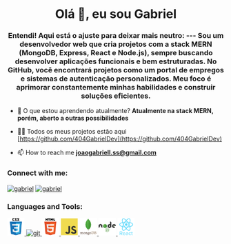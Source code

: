 <h1 align="center">Olá 👋, eu sou Gabriel</h1>
<h3 align="center">Entendi! Aqui está o ajuste para deixar mais neutro: --- Sou um desenvolvedor web que cria projetos com a stack MERN (MongoDB, Express, React e Node.js), sempre buscando desenvolver aplicações funcionais e bem estruturadas. No GitHub, você encontrará projetos como um portal de empregos e sistemas de autenticação personalizados. Meu foco é aprimorar constantemente minhas habilidades e construir soluções eficientes.</h3>

- 🌱 O que estou aprendendo atualmente? **Atualmente na stack MERN, porém, aberto a outras possibilidades**

- 👨‍💻 Todos os meus projetos estão aqui [https://github.com/404GabrielDev](https://github.com/404GabrielDev)

- 📫 How to reach me **joaogabriell.ss@gmail.com**

<h3 align="left">Connect with me:</h3>
<p align="left">
<a href="https://dev.to/gabriel" target="blank"><img align="center" src="https://raw.githubusercontent.com/rahuldkjain/github-profile-readme-generator/master/src/images/icons/Social/devto.svg" alt="gabriel" height="30" width="40" /></a>
<a href="https://linkedin.com/in/gabriel" target="blank"><img align="center" src="https://raw.githubusercontent.com/rahuldkjain/github-profile-readme-generator/master/src/images/icons/Social/linked-in-alt.svg" alt="gabriel" height="30" width="40" /></a>
</p>

<h3 align="left">Languages and Tools:</h3>
<p align="left"> <a href="https://www.w3schools.com/css/" target="_blank" rel="noreferrer"> <img src="https://raw.githubusercontent.com/devicons/devicon/master/icons/css3/css3-original-wordmark.svg" alt="css3" width="40" height="40"/> </a> <a href="https://git-scm.com/" target="_blank" rel="noreferrer"> <img src="https://www.vectorlogo.zone/logos/git-scm/git-scm-icon.svg" alt="git" width="40" height="40"/> </a> <a href="https://www.w3.org/html/" target="_blank" rel="noreferrer"> <img src="https://raw.githubusercontent.com/devicons/devicon/master/icons/html5/html5-original-wordmark.svg" alt="html5" width="40" height="40"/> </a> <a href="https://developer.mozilla.org/en-US/docs/Web/JavaScript" target="_blank" rel="noreferrer"> <img src="https://raw.githubusercontent.com/devicons/devicon/master/icons/javascript/javascript-original.svg" alt="javascript" width="40" height="40"/> </a> <a href="https://www.mongodb.com/" target="_blank" rel="noreferrer"> <img src="https://raw.githubusercontent.com/devicons/devicon/master/icons/mongodb/mongodb-original-wordmark.svg" alt="mongodb" width="40" height="40"/> </a> <a href="https://nodejs.org" target="_blank" rel="noreferrer"> <img src="https://raw.githubusercontent.com/devicons/devicon/master/icons/nodejs/nodejs-original-wordmark.svg" alt="nodejs" width="40" height="40"/> </a> <a href="https://reactjs.org/" target="_blank" rel="noreferrer"> <img src="https://raw.githubusercontent.com/devicons/devicon/master/icons/react/react-original-wordmark.svg" alt="react" width="40" height="40"/> </a> </p>
